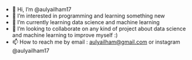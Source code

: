 - 👋 Hi, I’m @aulyailham17
- 👀 I’m interested in programming and learning something new
- 🌱 I’m currently learning data science and machine learning
- 💞️ I’m looking to collaborate on any kind of project about data science and machine learning to improve myself :)
- 📫 How to reach me by email : aulyailham@gmail.com or instagram @aulyailham17
